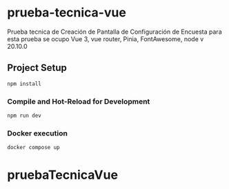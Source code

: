 # prueba-tecnica-vue

Prueba tecnica de Creación de Pantalla de Configuración de Encuesta
para esta prueba se ocupo Vue 3, vue router, Pinia, FontAwesome, node v 20.10.0

## Project Setup

```sh
npm install
```

### Compile and Hot-Reload for Development

```sh
npm run dev
```
### Docker execution

```sh
docker compose up
```


# pruebaTecnicaVue
